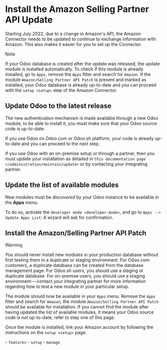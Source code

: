 # Install the Amazon Selling Partner API Update

Starting July 2022, due to a change in Amazon's API, the Amazon
Connector needs to be updated to continue to exchange information with
Amazon. This also makes it easier for you to set up the Connector.

<div class="note">

<div class="title">

Note

</div>

If your Odoo database is created after the update was released, the
update module is installed automatically. To check if this module is
already installed, go to `Apps`, remove the `Apps` filter and search for
`Amazon`. If the module `Amazon/Selling Partner API
Patch` is present and marked as installed, your Odoo database is already
up-to-date and you can proceed with the `setup <setup>` step of the
Amazon Connector.

</div>

## Update Odoo to the latest release

The new authentication mechanism is made available through a new Odoo
module; to be able to install it, you must make sure that your Odoo
source code is up-to-date.

If you use Odoo on Odoo.com or Odoo.sh platform, your code is already
up-to-date and you can proceed to the next step.

If you use Odoo with an on-premise setup or through a partner, then you
must update your installation as detailed in `this documentation page
</administration/maintain/update>` or by contacting your integrating
partner.

## Update the list of available modules

New modules must be *discovered* by your Odoo instance to be available
in the **Apps** menu.

To do so, activate the `developer mode <developer-mode>`, and go to
`Apps -->
Update Apps List`. A wizard will ask for confirmation.

## Install the Amazon/Selling Partner API Patch

<div class="warning">

<div class="title">

Warning

</div>

You should never install new modules in your production database without
first testing them in a duplicate or staging environment. For Odoo.com
customers, a duplicate database can be created from the database
management page. For Odoo.sh users, you should use a staging or
duplicate database. For on-premise users, you should use a staging
environment---contact your integrating partner for more information
regarding how to test a new module in your particular setup.

</div>

The module should now be available in your `Apps` menu. Remove the
`Apps` filter and search for `Amazon`; the module `Amazon/Selling
Partner API Patch` should be available for installation. If you cannot
find the module after having updated the list of available modules, it
means your Odoo source code is not up-to-date; refer to step one of this
page.

Once the module is installed, link your Amazon account by following the
instructions on the `setup <setup>` page.

<div class="seealso">

\- `features` - `setup` - `manage`

</div>
